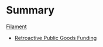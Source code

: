 # Summary

[Filament](./filament.md)

- [Retroactive Public Goods Funding](./retroactive-public-goods-funding.md)
